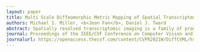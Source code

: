 ```yaml
---
layout: paper
title: Multi Scale Diffeomorphic Metric Mapping of Spatial Transcriptomics Datasets
authors: Michael I. Miller, <b>Jean Fan</b>, Daniel J. Tward
abstract: Spatially resolved transcriptomic imaging is a family of promising new technologies that can produce a series of images that quantify gene expression at every pixel. These technologies, such as multiplex error-robust fluorescence in situ hybridization (MERFISH) which is the focus of this work, produce data that is inherently multi scale. They describe molecules at nanometer resolution, cell types at micron resolution, and tissue types at millimeter resolution. To harness the potential of these techniques, new mathematical and computational tools are required to quantify similarities and differences between images across experimental conditions. In this work we demonstrate the application of multi scale diffeomorphic metric mapping to MERFISH images. This recently developed framework uses varifold measures on reproducing kernel Hilbert spaces to describe shape and signal across spatial scales, and computes distances between samples in a Riemannian setting. Using experimental data from serial sections of the mouse preoptic hypothalamus, we use this technique to compute optimal nonrigid alignments between neighboring sections. This approach will ultimately be extended to 3D reconstruction and alignment to common coordinates of a brain atlas.
journal: Proceedings of the IEEE/CVF Conference on Computer Vision and Pattern Recognition (CVPR) Workshops
journalurl: https://openaccess.thecvf.com/content/CVPR2021W/DiffCVML/html/Miller_Multi_Scale_Diffeomorphic_Metric_Mapping_of_Spatial_Transcriptomics_Datasets_CVPRW_2021_paper.html
---
```


